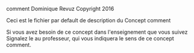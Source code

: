 comment
Dominique Revuz Copyright 2016

Ceci est le fichier par default de description du Concept comment

Si vous avez besoin de ce concept dans l'enseignement que vous suivez
 Signalez le au professeur, qui vous indiquera le sens de ce concept comment.
